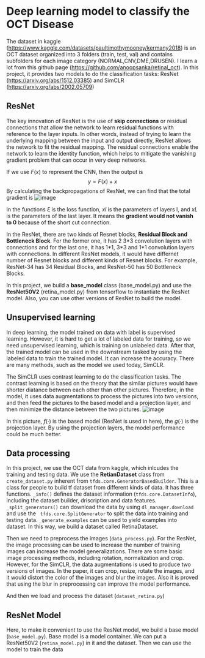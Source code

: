 # Deep learning model to classify the OCT Disease

The dataset in kaggle (https://www.kaggle.com/datasets/paultimothymooney/kermany2018) is an OCT dataset organized into 3 folders (train, test, val) and contains subfolders for each image category (NORMAL,CNV,DME,DRUSEN). I learn a lot from this github page (https://github.com/anoopsanka/retinal_oct). In this project, it provides two models to do the classification tasks: ResNet (https://arxiv.org/abs/1512.03385) and SimCLR (https://arxiv.org/abs/2002.05709)

## ResNet
The key innovation of ResNet is the use of **skip connections** or residual connections that allow the network to learn residual functions with reference to the layer inputs. In other words, instead of trying to learn the underlying mapping between the input and output directly, ResNet allows the network to fit the residual mapping. The residual connections enable the network to learn the identity function, which helps to mitigate the vanishing gradient problem that can occur in very deep networks.

If we use $F(x)$ to represent the CNN, then the output is 
$$
y=F(x)+x
$$
By calculating the backpropagations of ResNet, we can find that the total gradient is
![image](https://github.com/colaquafina/ResNet_OCT_Disease/assets/86960905/a50394f7-4123-4045-8dbd-66cfca71fa8b)

In the functions $\xi$ is the loss function, $xl$ is the parameters of layers l, and $xL$ is the parameters of the last layer. It means the **gradient would not vanish to 0** because of the short cut connection.

In the ResNet, there are two kinds of Resnet blocks, **Residual Block and Bottleneck Block**. For the former one, it has 2 3\*3 convolution layers with connections and for the last one, it has 1\*1, 3\*3 and 1\*1 convolution layers with connections. In different ResNet models, it would have differnet number of Resnet blocks and different kinds of Resnet blocks. For example, ResNet-34 has 34 Residual Blocks, and ResNet-50 has 50 Bottleneck Blocks.

In this project, we build a **base_model** class (base_model.py) and use the **ResNet50V2** (retina_model.py) from tensorflow to instantiate the ResNet model. Also, you can use other versions of ResNet to build the model.

## Unsupervised learning
In deep learning, the model trained on data with label is supervised learning. However, it is hard to get a lot of labeled data for training, so we need unsupervised learning, which is training on unlabeled data. After that, the trained model can be used in the downstream tasked by using the labeled data to train the trained model. It can increase the accuracy. There are many methods, such as the model we used today, SimCLR.

The SimCLR uses contrast learning to do the classification tasks. The contrast learning is based on the theory that the similar pictures would have shorter diatance between each other than other pictures. Therefore, in the model, it uses data augmentations to process the pictures into two versions, and then feed the pictures to the based model and a projection layer, and then minimize the distance between the two pictures.
![image](https://github.com/colaquafina/ResNet_OCT_Disease/assets/86960905/f4042d2e-c9a9-4e37-a065-e80207163a36)

In this picture, $f(·)$ is the based model (ResNet is used in here), the $g(·)$ is the projection layer. By using the projection layers, the model performance could be much better.

## Data processing
In this project, we use the OCT data from kaggle, which inlcudes the training and testing data. We use the **RetianDataset** class from `create_dataset.py` inherent from `tfds.core.GeneratorBasedBuilder`. This is a class for people to build tf dataset from different kinds of data. It has three functions. `_info()` defines the dataset information (`tfds.core.DatasetInfo`), including the dataset builder, driscription and data features. `_split_generators()` can download the data by using `dl_manager.download` and use the ` tfds.core.SplitGenerator` to split the data into training and testing data. `_generate_examples` can be used to yield examples into dataset. In this way, we build a dataset called RetinaDataset. 

Then we need to preprocess the images (`data_process.py`). For the ResNet, the image processing can be used to increase the number of training images can increase the model generalizations. There are some basic image processing methods, including rotation, normalization and crop. However, for the SimCLR, the data augmentations is used to produce two versions of images. In the paper, it can crop, resize, rotate the images, and it would distort the color of the images and blur the images. Also it is proved that using the blur in preprocessing can improve the model performance.

And then we load and process the dataset (`dataset_retina.py`)

## ResNet Model
Here, to make it convenient to use the ResNet model, we build a base model (`base_model.py`). Base model is a model container. We can put a ResNet50V2 (`retina_model.py`) in it and the dataset. Then we can use the model to train the data
